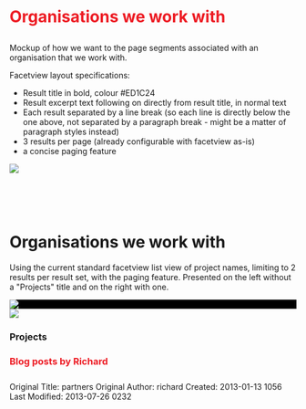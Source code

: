 <h1 style="color: #ED1C24; padding-bottom: 10px">Organisations we work with</h1>

Mockup of how we want to the page segments associated with an organisation that we work with.

Facetview layout specifications:

 * Result title in bold, colour #ED1C24
 * Result excerpt text following on directly from result title, in normal text
 * Each result separated by a line break (so each line is directly below the one above, not separated by a paragraph break - might be a matter of paragraph styles instead)
 * 3 results per page (already configurable with facetview as-is)
 * a concise paging feature 

<div class="row-fluid">

<!-- start organisation record -->
<div class="span6">
<div class="row-fluid">
<div class="span4">
<img src="http://www.cam.ac.uk/global/images/identifier4.gif" class="img">
</div>
<div class="span8">
<div class="facetview facetview-compact facetview-descending" data-search="tags:universityofcambridge AND tags:project"></div>
</div>
</div>
</div>
<!-- end organisation record -->

</div>

<br><br><br>
<h1>Organisations we work with</h1>

Using the current standard facetview list view of project names, limiting to 2 results per result set, with the paging feature.  Presented on the left without a "Projects" title and on the right with one.

<div class="row-fluid">

<!-- start organisation record -->
<div class="span6">
<div class="row-fluid">

<div class="span4" style="background: #000000">
<img src="http://www.brunel.ac.uk/__data/assets/image/0017/1349/logo.png" class="img">
</div>

<div class="span8">
<div class="facetview facetview-titles" data-search="tags:brunel"></div>
</div>

</div>
</div>
<!-- end organisation record -->


<!-- start organisation record -->
<div class="span6">
<div class="row-fluid">
<div class="span4">
<img src="http://www.ox.ac.uk/display_images/logo.gif" class="img">
</div>
<div class="span8">
<h3>Projects</h3>
<div class="facetview facetview-titles" data-size="2" data-search="tags:oxford"></div>
</div>
</div>
</div>
<!-- end organisation record -->

</div>

<h3 style="color: #ED1C24; padding-bottom: 10px">Blog posts by Richard</h3>

<style type="text/css">

.cl_black_leader {
    color: #000000;
    font-weight: bold;
}

.cl_news_line {
     border-bottom: 1px dashed #cccccc;
     padding-bottom: 5px;
     margin-bottom: 10px;
     text-align: justify;
}

.cl_news_line strong {
    font-size: 110%;
    font-weight: bold;
}

</style>

<script type="text/javascript">
jQuery(document).ready(function() {
    var myopts = {
        "embedded_search" :  false,
        "search_url": '/query/record/_search?q=author:richard AND url:"/news/*"',
        "datatype": "json",
        "display_images": false,
        'searchwrap_start': '<div class="row-fluid"><div id="facetview_results" class="clearfix">',
        'searchwrap_end': '</div></div>',
        'resultwrap_start': '<div class="cl_news_line">',
        'resultwrap_end': '</div>',
        'result_display': [
            [
                {
                    "pre": '<strong><a class="cl_black_leader" href="',
                    "field": "url"
                },
                {
                    "pre": '">',
                    "field": "title",
                    "post": "</a></strong><br>"
                },
                {
                    "field" : "excerpt"
                }
            ]
        ]
    }
    $('.myfacetview').facetview(myopts);
});
</script>

<div class="row-fluid">
<div class="span6">
<div class="myfacetview"></div>
</div>
</div>




Original Title: partners
Original Author: richard
Created: 2013-01-13 1056
Last Modified: 2013-07-26 0232
